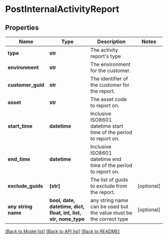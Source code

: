 # PostInternalActivityReport


## Properties
Name | Type | Description | Notes
------------ | ------------- | ------------- | -------------
**type** | **str** | The activity report&#39;s type | 
**environment** | **str** | The environment for the customer. | 
**customer_guid** | **str** | The identifier of the customer for the report. | 
**asset** | **str** | The asset code to report on. | 
**start_time** | **datetime** | Inclusive ISO8601 datetime start time of the period to report on. | 
**end_time** | **datetime** | Inclusive ISO8601 datetime end time of the period to report on. | 
**exclude_guids** | **[str]** | The list of guids to exclude from the report. | [optional] 
**any string name** | **bool, date, datetime, dict, float, int, list, str, none_type** | any string name can be used but the value must be the correct type | [optional]

[[Back to Model list]](../README.md#documentation-for-models) [[Back to API list]](../README.md#documentation-for-api-endpoints) [[Back to README]](../README.md)


